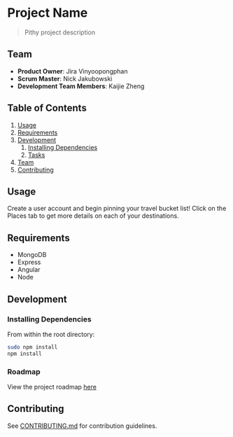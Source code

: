# Project Name

> Pithy project description

## Team

  - __Product Owner__: Jira Vinyoopongphan
  - __Scrum Master__: Nick Jakubowski
  - __Development Team Members__: Kaijie Zheng

## Table of Contents

1. [Usage](#Usage)
1. [Requirements](#requirements)
1. [Development](#development)
    1. [Installing Dependencies](#installing-dependencies)
    1. [Tasks](#tasks)
1. [Team](#team)
1. [Contributing](#contributing)

## Usage

Create a user account and begin pinning your travel bucket list! Click on the Places tab to get more details on each of your destinations.

## Requirements

- MongoDB
- Express
- Angular
- Node

## Development

### Installing Dependencies

From within the root directory:

```sh
sudo npm install
npm install
```

### Roadmap

View the project roadmap [here](LINK_TO_PROJECT_ISSUES)


## Contributing

See [CONTRIBUTING.md](CONTRIBUTING.md) for contribution guidelines.
